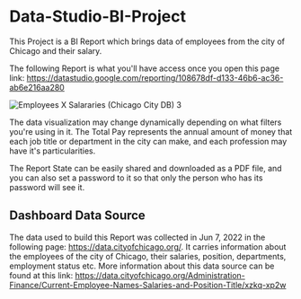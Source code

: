 # Data-Studio-BI-Project

This Project is a BI Report which brings data of employees from the city of Chicago and their salary.

The following Report is what you'll have access once you open this page link: https://datastudio.google.com/reporting/108678df-d133-46b6-ac36-ab6e216aa280

![Employees X Salararies (Chicago City DB) 3](https://user-images.githubusercontent.com/87951323/174862020-97fe9f10-cd34-43b7-9a26-4b9cf1b741a9.png)

The data visualization may change dynamically depending on what filters you're using in it. The Total Pay represents the annual amount of money that each job title or department in the city can make, and each profession may have it's particularities.

The Report State can be easily shared and downloaded as a PDF file, and you can also set a password to it so that only the person who has its password will see it.

## Dashboard Data Source

The data used to build this Report was collected in Jun 7, 2022 in the following page: https://data.cityofchicago.org/. It carries information about the employees of the city of Chicago, their salaries, position, departments, employment status etc. More information about this data source can be found at this link: https://data.cityofchicago.org/Administration-Finance/Current-Employee-Names-Salaries-and-Position-Title/xzkq-xp2w
